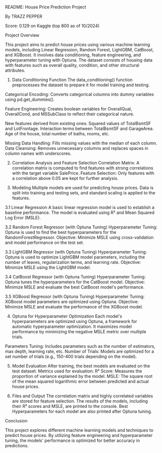 README: House Price Prediction Project

By TRAZZ PEPPER

Score: 0.129 on Kaggle (top 800 as of 10/2024)

Project Overview

This project aims to predict house prices using various machine learning models, including Linear Regression, Random Forest, LightGBM, CatBoost, and XGBoost. It involves data conditioning, feature engineering, and hyperparameter tuning with Optuna. The dataset consists of housing data with features such as overall quality, condition, and other structural attributes.


1. Data Conditioning Function
The data_conditioning() function preprocesses the dataset to prepare it for model training and testing.


Categorical Encoding: Converts categorical columns into dummy variables using pd.get_dummies().

Feature Engineering:
Creates boolean variables for OverallQual, OverallCond, and MSSubClass to reflect their categorical nature.

New features derived from existing ones:
Squared values of TotalBsmtSF and LotFrontage.
Interaction terms between TotalBsmtSF and GarageArea.
Age of the house, total number of baths, rooms, etc.

Missing Data Handling: Fills missing values with the median of each column.
Data Cleansing: Removes unnecessary columns and replaces spaces in column names with underscores.

2. Correlation Analysis and Feature Selection
Correlation Matrix: A correlation matrix is computed to find features with strong correlations with the target variable SalePrice.
Feature Selection: Only features with a correlation above 0.05 are kept for further analysis.

3. Modeling
Multiple models are used for predicting house prices. Data is split into training and testing sets, and standard scaling is applied to the features.

3.1 Linear Regression
A basic linear regression model is used to establish a baseline performance. The model is evaluated using R² and Mean Squared Log Error (MSLE).

3.2 Random Forest Regressor (with Optuna Tuning)
Hyperparameter Tuning: Optuna is used to find the best hyperparameters for the RandomForestRegressor.
Objective: Minimize MSLE using cross-validation and model performance on the test set.

3.3 LightGBM Regressor (with Optuna Tuning)
Hyperparameter Tuning: Optuna is used to optimize LightGBM model parameters, including the number of leaves, regularization terms, and learning rate.
Objective: Minimize MSLE using the LightGBM model.

3.4 CatBoost Regressor (with Optuna Tuning)
Hyperparameter Tuning: Optuna tunes the hyperparameters for the CatBoost model.
Objective: Minimize MSLE and evaluate the best CatBoost model's performance.

3.5 XGBoost Regressor (with Optuna Tuning)
Hyperparameter Tuning: XGBoost model parameters are optimized using Optuna.
Objective: Minimize MSLE and evaluate the performance of the XGBoost model.

4. Optuna for Hyperparameter Optimization
Each model's hyperparameters are optimized using Optuna, a framework for automatic hyperparameter optimization. It maximizes model performance by minimizing the negative MSLE metric over multiple trials.

Parameters Tuning: Includes parameters such as the number of estimators, max depth, learning rate, etc.
Number of Trials: Models are optimized for a set number of trials (e.g., 150-400 trials depending on the model).

5. Model Evaluation
After training, the best models are evaluated on the test dataset.
Metrics used for evaluation:
R² Score: Measures the proportion of variance explained by the model.
MSLE: The square root of the mean squared logarithmic error between predicted and actual house prices.

6. Files and Output
The correlation matrix and highly correlated variables are stored for feature selection.
The results of the models, including their R² scores and MSLE, are printed to the console.
Best Hyperparameters for each model are also printed after Optuna tuning.

Conclusion

This project explores different machine learning models and techniques to predict house prices. By utilizing feature engineering and hyperparameter tuning, the models' performance is optimized for better accuracy in predictions.